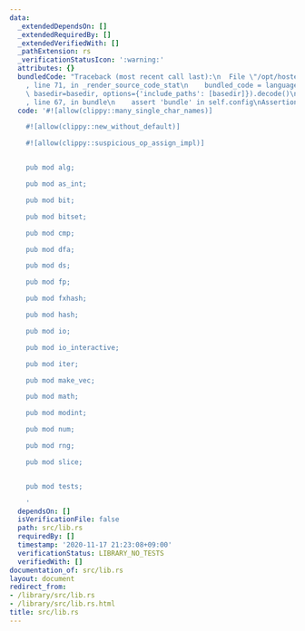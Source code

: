 ```yaml
---
data:
  _extendedDependsOn: []
  _extendedRequiredBy: []
  _extendedVerifiedWith: []
  _pathExtension: rs
  _verificationStatusIcon: ':warning:'
  attributes: {}
  bundledCode: "Traceback (most recent call last):\n  File \"/opt/hostedtoolcache/Python/3.9.0/x64/lib/python3.9/site-packages/onlinejudge_verify/documentation/build.py\"\
    , line 71, in _render_source_code_stat\n    bundled_code = language.bundle(stat.path,\
    \ basedir=basedir, options={'include_paths': [basedir]}).decode()\n  File \"/opt/hostedtoolcache/Python/3.9.0/x64/lib/python3.9/site-packages/onlinejudge_verify/languages/user_defined.py\"\
    , line 67, in bundle\n    assert 'bundle' in self.config\nAssertionError\n"
  code: '#![allow(clippy::many_single_char_names)]

    #![allow(clippy::new_without_default)]

    #![allow(clippy::suspicious_op_assign_impl)]


    pub mod alg;

    pub mod as_int;

    pub mod bit;

    pub mod bitset;

    pub mod cmp;

    pub mod dfa;

    pub mod ds;

    pub mod fp;

    pub mod fxhash;

    pub mod hash;

    pub mod io;

    pub mod io_interactive;

    pub mod iter;

    pub mod make_vec;

    pub mod math;

    pub mod modint;

    pub mod num;

    pub mod rng;

    pub mod slice;


    pub mod tests;

    '
  dependsOn: []
  isVerificationFile: false
  path: src/lib.rs
  requiredBy: []
  timestamp: '2020-11-17 21:23:08+09:00'
  verificationStatus: LIBRARY_NO_TESTS
  verifiedWith: []
documentation_of: src/lib.rs
layout: document
redirect_from:
- /library/src/lib.rs
- /library/src/lib.rs.html
title: src/lib.rs
---
```

